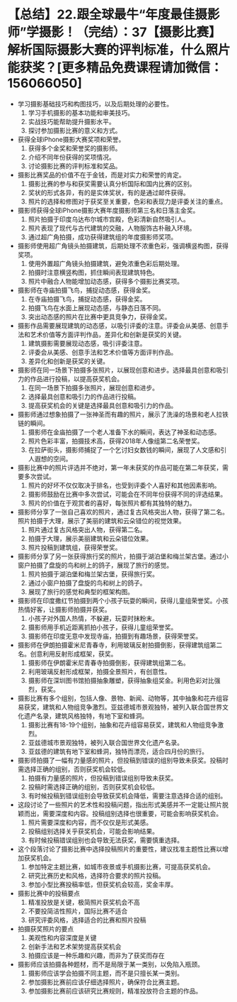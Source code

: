 # 【总结】22.跟全球最牛“年度最佳摄影师”学摄影！（完结）：37【摄影比赛】解析国际摄影大赛的评判标准，什么照片能获奖？[更多精品免费课程请加微信：156066050]

-   学习摄影基础技巧和构图技巧，以及后期处理的必要性。
    1.  学习手机摄影的基本功能和审美技巧。
    2.  实战技巧能帮助提升摄影水平。
    3.  探讨参加摄影比赛的意义和方式。
-   获得全球iPhone摄影大赛奖项和荣誉。
    1.  获得多个金奖和荣誉奖的摄影师。
    2.  介绍不同年份获得的奖项情况。
    3.  讨论摄影比赛的评判标准和奖品。
-   摄影比赛奖品的价值不在于金钱，而是对实力和荣誉的肯定。
    1.  摄影比赛的参与和获奖需要认真分析国际和国内比赛的区别。
    2.  奖状的形式各异，有的是实体奖状，有的是通过邮件获得。
    3.  照片的选择和修图对于获奖至关重要，色彩和表现力是评委关注的重点。
-   摄影师获得全球iPhone摄影大赛年度摄影师第三名和日落主金奖。
    1.  照片拍摄于印度乌达布尔城市宫殿，色彩清新自然吸引人。
    2.  照片表现了现代与古代建筑的交融，人物服饰古朴融入环境。
    3.  通过超广角拍摄，成功获得建筑组的年度摄影师奖项。
-   摄影师使用超广角镜头拍摄建筑，后期处理不浓重色彩，强调横竖构图，获得奖项。
    1.  使用外置超广角镜头拍摄建筑，避免浓重色彩后期处理。
    2.  拍摄时注意横竖构图，抓住瞬间表现建筑特色。
    3.  照片中融合人物能增加动态感，获得多个摄影比赛奖项。
-   摄影师在寺庙拍摄飞鸟，捕捉动态感，获得金奖。
    1.  在寺庙拍摄飞鸟，捕捉动态感，获得金奖。
    2.  拍摄飞鸟在水面上展现动态感，与静态日落不同。
    3.  突出动态感的照片在比赛中更具竞争力，获得金奖。
-   摄影作品需要展现建筑的动态感，以吸引评委的注意。评委会从美感、创意手法和艺术价值等方面评判作品，差异化和创新是获奖的关键。
    1.  建筑摄影需要展现动态感，吸引评委注意。
    2.  评委会从美感、创意手法和艺术价值等方面评判作品。
    3.  差异化和创新是获奖的关键。
-   摄影师在同一场景下拍摄多张照片，以展现创意和进步。选择最具创意和吸引力的作品进行投稿，以提高获奖机会。
    1.  在同一场景下拍摄多张照片，展现创意和进步。
    2.  选择最具创意和吸引力的作品进行投稿。
    3.  提高获奖机会的关键是选择最具创意和吸引力的作品。
-   摄影师通过想象拍摄了一张神圣而有趣的照片，展示了洗澡的场景和老人拉铁链的瞬间。
    1.  摄影师在金庙拍摄了一个老人准备下水的瞬间，表达了神圣和动态感。
    2.  照片色彩丰富，拍摄技术高，获得2018年人像组第二名荣誉奖。
    3.  在拉萨街头，摄影师捕捉了一个乞讨妇女数钱的瞬间，展现了人文感和引人遐想的空间。
-   摄影比赛中的照片评选并不绝对，第一年未获奖的作品可能在第二年获奖，需要多次尝试。
    1.  照片的好坏不仅仅取决于排名，也受到评委个人喜好和其他因素影响。
    2.  摄影师鼓励在比赛中多次尝试，可能会在不同年份获得不同的评选结果。
    3.  照片的价值在于观赏者的喜好，每张照片都有其独特的魅力。
-   摄影师分享了一张自己喜欢的照片，通过复古风格突出人物，获得了第二名。照片拍摄于大理，展示了美丽的建筑和云朵错位的视觉效果。
    1.  照片通过复古风格突出人物，获得第二名。
    2.  拍摄于大理，展示美丽建筑和云朵错位效果。
    3.  照片投稿到建筑组，获得荣誉奖。
-   摄影师分享了另一张获得旅行奖的照片，拍摄于湖泊堡和梅兰架古堡。通过小窗户拍摄了盘旋的鸟和树上的鸽子，展现了旅行的感觉。
    1.  照片拍摄于湖泊堡和梅兰架古堡，获得旅行奖。
    2.  通过小窗户拍摄了盘旋的鸟和树上的鸽子。
    3.  展现了旅行的感觉和典型的框架构图。
-   摄影师在印度撒红节拍摄到两个小孩子玩耍的瞬间，获得儿童组荣誉奖。小孩热情好客，让摄影师拍摄并获奖。
    1.  小孩子对外国人热情，不躲避，玩耍时抹粉末。
    2.  摄影师用手机近距离抓拍小孩子，获得儿童组荣誉奖。
    3.  摄影师在印度无意中发现寺庙，拍摄到有趣场景，获得荣誉奖。
-   摄影师在伊朗拍摄霍米尼青春寺，利用玻璃反射拍摄倒影，获得建筑组第二名。创意利用反射形成框架，获奖。
    1.  摄影师在伊朗霍米尼青春寺拍摄倒影，获得建筑组第二名。
    2.  利用玻璃反射形成框架，拍摄全景照片，有创意性。
    3.  摄影师在深圳图书馆拍摄抽象雕塑，获得抽象组奖金。利用色彩对比强烈，获奖。
-   摄影比赛有多个组别，包括人像、景物、新闻、动物等，其中抽象和花卉组容易获奖，建筑和人物组竞争激烈。亚兹德城市景观独特，被列入联合国世界文化遗产名录，建筑风格独特，有地下室和蜂洞。
    1.  摄影比赛有18-19个组别，抽象和花卉组容易获奖，建筑和人物组竞争激烈。
    2.  亚兹德城市景观独特，被列入联合国世界文化遗产名录。
    3.  亚兹德的建筑有地下室和蜂洞，独特而漂亮，适合四月份的旅行。
-   摄影师拍摄了一幅有力量感的照片，但投稿到错误的组别导致未获奖。投稿时需选择正确的组别，否则获奖机会较低。
    1.  拍摄有力量感的照片，但投稿到错误组别导致未获奖。
    2.  投稿时需选择正确的组别，否则获奖机会较低。
    3.  有时候投稿到错误组别会导致获奖机会降低，需要注意选择合适的组别。
-   这段讨论了一些照片的艺术性和投稿问题，指出形式美感并不一定能让照片脱颖而出，需要深度和内容。投稿组别选择也很重要，可能会影响获奖机会。
    1.  照片需要深度和内容，而不仅仅是形式美感。
    2.  投稿组别选择关乎获奖机会，可能会影响结果。
    3.  有时候投稿错误组别也会导致无法获奖，需要慎重选择。
-   这个段落讨论了摄影比赛中选择投稿照片的重要性，建议找准主题性比赛以增加获奖机会。
    1.  参加特定主题比赛，如城市夜景或手机摄影比赛，可提高获奖机会。
    2.  研究比赛历史和风格，选择符合要求的照片投稿。
    3.  参加小型比赛投稿率低，但获奖机会较高，奖金丰厚。
-   摄影比赛中的投稿要点
    1.  精准投放是关键，极简照片获奖机会不高
    2.  不要投简洁性照片，国际比赛不适合
    3.  研究评委风格，选择适合的比赛和照片投稿
-   拍摄获奖照片的要点
    1.  美观性和内容深度是关键
    2.  创新手法和艺术架势提高获奖机会
    3.  拍摄应该是一种乐趣和兴趣，而非为了获奖而存在
-   摄影师应该拍摄各种题材，而不是局限于某一类别，以免陷入瓶颈。
    1.  摄影师应该学会拍摄不同主题，而不是只擅长某一类别。
    2.  参加摄影比赛前应该仔细选择照片，确保符合比赛主题。
    3.  参加摄影比赛前应该研究比赛规则，精准投放符合主题的作品。